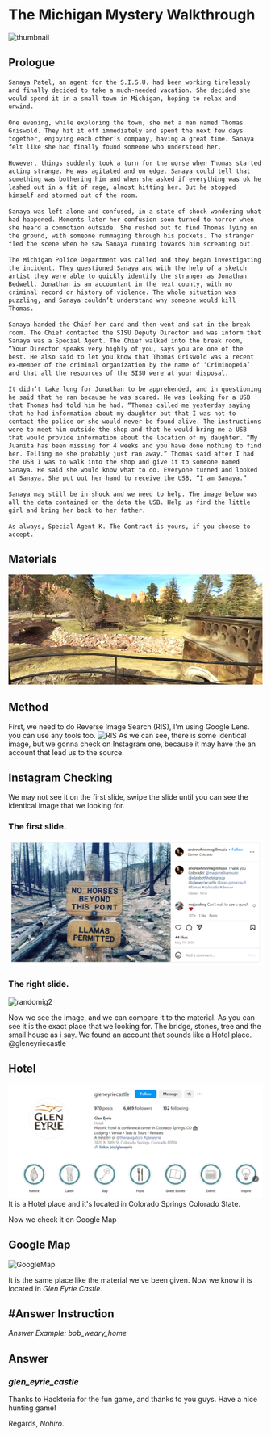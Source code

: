 # The Michigan Mystery Walkthrough
![thumbnail](https://i0.wp.com/hacktoria.com/wp-content/uploads/2024/05/Cover-The-Michigan-Mystery.jpg?w=1280&ssl=1)
## Prologue
```
Sanaya Patel, an agent for the S.I.S.U. had been working tirelessly and finally decided to take a much-needed vacation. She decided she would spend it in a small town in Michigan, hoping to relax and unwind.

One evening, while exploring the town, she met a man named Thomas Griswold. They hit it off immediately and spent the next few days together, enjoying each other’s company, having a great time. Sanaya felt like she had finally found someone who understood her.

However, things suddenly took a turn for the worse when Thomas started acting strange. He was agitated and on edge. Sanaya could tell that something was bothering him and when she asked if everything was ok he lashed out in a fit of rage, almost hitting her. But he stopped himself and stormed out of the room.

Sanaya was left alone and confused, in a state of shock wondering what had happened. Moments later her confusion soon turned to horror when she heard a commotion outside. She rushed out to find Thomas lying on the ground, with someone rummaging through his pockets. The stranger fled the scene when he saw Sanaya running towards him screaming out.

The Michigan Police Department was called and they began investigating the incident. They questioned Sanaya and with the help of a sketch artist they were able to quickly identify the stranger as Jonathan Bedwell. Jonathan is an accountant in the next county, with no criminal record or history of violence. The whole situation was puzzling, and Sanaya couldn’t understand why someone would kill Thomas.

Sanaya handed the Chief her card and then went and sat in the break room. The Chief contacted the SISU Deputy Director and was inform that Sanaya was a Special Agent. The Chief walked into the break room, “Your Director speaks very highly of you, says you are one of the best. He also said to let you know that Thomas Griswold was a recent ex-member of the criminal organization by the name of ‘Criminopeia’ and that all the resources of the SISU were at your disposal.

It didn’t take long for Jonathan to be apprehended, and in questioning he said that he ran because he was scared. He was looking for a USB that Thomas had told him he had. “Thomas called me yesterday saying that he had information about my daughter but that I was not to contact the police or she would never be found alive. The instructions were to meet him outside the shop and that he would bring me a USB that would provide information about the location of my daughter. “My Juanita has been missing for 4 weeks and you have done nothing to find her. Telling me she probably just ran away.” Thomas said after I had the USB I was to walk into the shop and give it to someone named Sanaya. He said she would know what to do. Everyone turned and looked at Sanaya. She put out her hand to receive the USB, “I am Sanaya.”

Sanaya may still be in shock and we need to help. The image below was all the data contained on the data the USB. Help us find the little girl and bring her back to her father.

As always, Special Agent K. The Contract is yours, if you choose to accept.
```
## Materials

![Material](https://raw.githubusercontent.com/NohiroNayottama/The-Michigan-Mystery/main/location-edited%20(1).webp)

## Method

First, we need to do Reverse Image Search (RIS), I'm using Google Lens. you can use any tools too.
![RIS](https://github.com/NohiroNayottama/The-Michigan-Mystery/blob/main/tutor.jpg)
As we can see, there is some identical image, but we gonna check on Instagram one, because it may have the an account that lead us to the source.

## Instagram Checking

We may not see it on the first slide, swipe the slide until you can see the identical image that we looking for.
### The first slide.
![randomig](https://github.com/NohiroNayottama/The-Michigan-Mystery/blob/main/tutor2.PNG)

### The right slide.
![randomig2](https://github.com/NohiroNayottama/The-Michigan-Mystery/blob/main/tutor3.jpg)

Now we see the image, and we can compare it to the material. As you can see it is the exact place that we looking for. The bridge, stones, tree and the small house as i say.
We found an account that sounds like a Hotel place.
@gleneyriecastle

## Hotel
![Hotel](https://github.com/NohiroNayottama/The-Michigan-Mystery/blob/main/tutor4.PNG)
It is a Hotel place and it's located in Colorado Springs Colorado State.

Now we check it on Google Map

## Google Map
![GoogleMap](https://github.com/NohiroNayottama/The-Michigan-Mystery/blob/main/tutor5.jpg)

It is the same place like the material we've been given. Now we know it is located in *Glen Eyrie Castle.*

## #Answer Instruction
*Answer Example: bob_weary_home*
## Answer
### *glen_eyrie_castle*

Thanks to Hacktoria for the fun game, and thanks to you guys.
Have a nice hunting game!

Regards, *Nohiro.*
